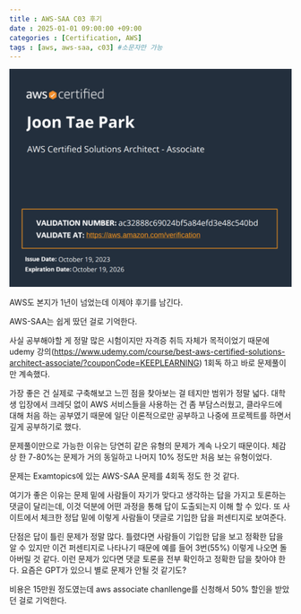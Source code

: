 ```yaml
---
title : AWS-SAA C03 후기
date : 2025-01-01 09:00:00 +09:00
categories : [Certification, AWS]
tags : [aws, aws-saa, c03] #소문자만 가능
---
```


![AWSSAAC03Review1.png](/assets/img/certification/AWSSAAC03Review1.png)

AWS도 본지가 1년이 넘었는데 이제야 후기를 남긴다.

AWS-SAA는 쉽게 땄던 걸로 기억한다.

사실 공부해야할 게 정말 많은 시험이지만 자격증 취득 자체가 목적이었기 때문에 udemy 강의(https://www.udemy.com/course/best-aws-certified-solutions-architect-associate/?couponCode=KEEPLEARNING) 1회독 하고 바로 문제풀이만 계속했다.

가장 좋은 건 실제로 구축해보고 느낀 점을 찾아보는 걸 테지만 범위가 정말 넓다. 대학생 입장에서  크레딧 없이 AWS 서비스들을 사용하는 건 좀 부담스러웠고, 클라우드에 대해 처음 하는 공부였기 때문에 일단 이론적으로만 공부하고 나중에 프로젝트를 하면서 깊게 공부하기로 했다.

문제풀이만으로 가능한 이유는 당연히 같은 유형의 문제가 계속 나오기 때문이다. 체감상 한 7-80%는 문제가 거의 동일하고 나머지 10% 정도만 처음 보는 유형이었다.

문제는 Examtopics에 있는 AWS-SAA 문제를 4회독 정도 한 것 같다.

여기가 좋은 이유는 문제 밑에 사람들이 자기가 맞다고 생각하는 답을 가지고 토론하는 댓글이 달리는데, 이것 덕분에 어떤 과정을 통해 답이 도출되는지 이해 할 수 있다. 또 사이트에서 체크한 정답 밑에 이렇게 사람들이 댓글로 기입한 답을 퍼센티지로 보여준다.

단점은 답이 틀린 문제가 정말 많다. 틀렸다면 사람들이 기입한 답을 보고 정확한 답을 알 수 있지만 이건 퍼센티지로 나타나기 때문에 예를 들어 3번(55%) 이렇게 나오면 돌아버릴 것 같다. 이런 문제가 있다면 댓글 토론을 전부 확인하고 정확한 답을 찾아야 한다. 요즘은 GPT가 있으니 별로 문제가 안될 것 같기도?

비용은 15만원 정도였는데 aws associate chanllenge를 신청해서 50% 할인을 받았던 걸로 기억한다.